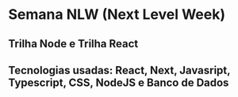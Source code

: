 # Semana NLW (Next Level Week)


## Trilha Node e Trilha React


## Tecnologias usadas: React, Next, Javasript, Typescript, CSS, NodeJS e Banco de Dados


